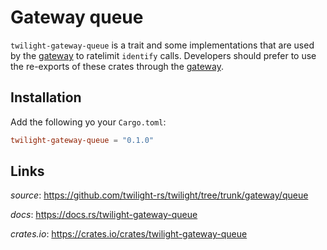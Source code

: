# Gateway queue

`twilight-gateway-queue` is a trait and some implementations that are used by
the [gateway] to ratelimit `identify` calls. Developers should prefer to use the
re-exports of these crates through the [gateway].

## Installation

Add the following yo your `Cargo.toml`:
```toml
twilight-gateway-queue = "0.1.0"
```

## Links

*source*: <https://github.com/twilight-rs/twilight/tree/trunk/gateway/queue>

*docs*: <https://docs.rs/twilight-gateway-queue>

*crates.io*: <https://crates.io/crates/twilight-gateway-queue>

[gateway]: ../section_3_gateway.html
